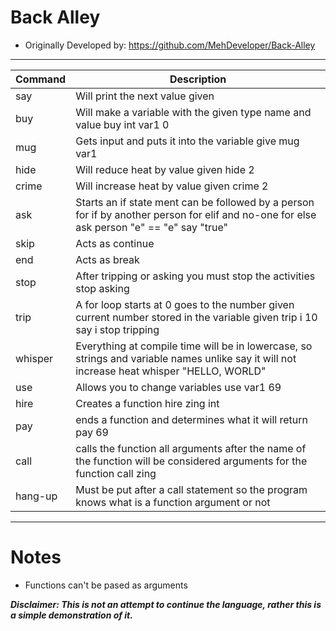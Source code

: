 # Back Alley
 - Originally Developed by: https://github.com/MehDeveloper/Back-Alley
   
----


| Command	| Description |
| ------    | ----------- |
| say	| Will print the next value given |
| buy	| Will make a variable with the given type name and value buy int var1 0 |
| mug	| Gets input and puts it into the variable give mug var1 |
| hide	| Will reduce heat by value given hide 2 |
| crime	| Will increase heat by value given crime 2 |
| ask	| Starts an if state ment can be followed by a person for if by another person for elif and no-one for else ask person "e" == "e" say "true" |
| skip	| Acts as continue |
| end	| Acts as break |
| stop	| After tripping or asking you must stop the activities stop asking |
| trip	| A for loop starts at 0 goes to the number given current number stored in the variable given trip i 10 say i stop tripping |
| whisper	| Everything at compile time will be in lowercase, so strings and variable names unlike say it will not increase heat whisper "HELLO, WORLD" |
| use	| Allows you to change variables use var1 69 |
| hire	| Creates a function hire zing int |
| pay	| ends a function and determines what it will return pay 69 |
| call	| calls the function all arguments after the name of the function will be considered arguments for the function call zing |
| hang-up	| Must be put after a call statement so the program knows what is a function argument or not |


----
# Notes
*  Functions can't be pased as arguments


**_Disclaimer: This is not an attempt to continue the language, rather this is a simple demonstration of it._**


